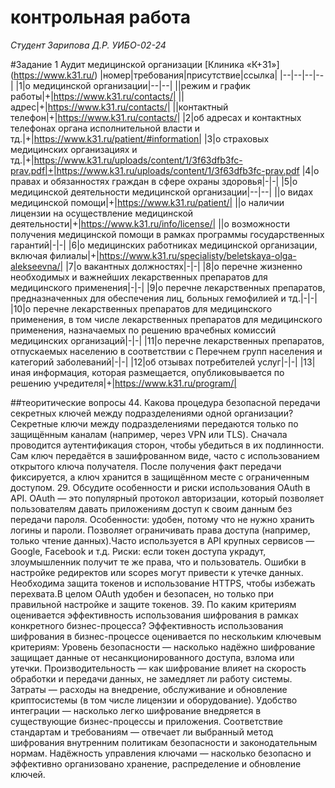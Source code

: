 # контрольная работа
*Студент Зарипова Д.Р. УИБО-02-24*

#Задание 1
Аудит медицинской организации [Клиника «К+31»] (https://www.k31.ru/)
|номер|требования|присутствие|ссылка|
|--|--|--|--|
|1|о медицинской организации|--|--|
||режим и график работы|+|https://www.k31.ru/contacts/|
||адрес|+|https://www.k31.ru/contacts/|
||контактный телефон|+|https://www.k31.ru/contacts/|
|2|об адресах и контактных телефонах органа исполнительной власти и тд.|+|https://www.k31.ru/patient/#information|
|3|о страховых медицинских организациях и тд.|+|https://www.k31.ru/uploads/content/1/3f63dfb3fc-prav.pdf|+|https://www.k31.ru/uploads/content/1/3f63dfb3fc-prav.pdf
|4|о правах и обязанностях граждан в сфере охраны здоровья|-|-|
|5|о медицинской деятельности медицинской организации|--|--|
||о видах медицинской помощи|+|https://www.k31.ru/patient/|
||о наличии лицензии на осуществление медицинской деятельности|+|https://www.k31.ru/info/license/|
||о возможности получения медицинской помощи в рамках программы государственных гарантий|-|-|
|6|о медицинских работниках медицинской организации, включая филиалы|+|https://www.k31.ru/specialisty/beletskaya-olga-alekseevna/|
|7|о вакантных должностях|-|-|
|8|о перечне жизненно необходимых и важнейших лекарственных препаратов для медицинского применения|-|-|
|9|о перечне лекарственных препаратов, предназначенных для обеспечения лиц, больных гемофилией и тд.|-|-|
|10|о перечне лекарственных препаратов для медицинского применения, в том числе лекарственных препаратов для медицинского применения, назначаемых по решению врачебных комиссий медицинских организаций|-|-|
|11|о перечне лекарственных препаратов, отпускаемых населению в соответствии с Перечнем групп населения и категорий заболеваний|-|-|
|12|об отзывах потребителей услуг|-|-|
|13|иная информация, которая размещается, опубликовывается по решению учредителя|+|https://www.k31.ru/program/|

##теоритические вопросы
44. Какова процедура безопасной передачи секретных ключей между подразделениями одной организации? 
Секретные ключи между подразделениями передаются только по защищённым каналам (например, через VPN или TLS). Сначала проводится аутентификация сторон, чтобы убедиться в их подлинности. Сам ключ передаётся в зашифрованном виде, часто с использованием открытого ключа получателя. После получения факт передачи фиксируется, а ключ хранится в защищённом месте с ограниченным доступом.
29. Обсудите особенности и риски использования OAuth в API. 
OAuth — это популярный протокол авторизации, который позволяет пользователям давать приложениям доступ к своим данным без передачи пароля. Особенности: удобен, потому что не нужно хранить логины и пароли. Позволяет ограничивать права доступа (например, только чтение данных).Часто используется в API крупных сервисов — Google, Facebook и т.д. Риски: если токен доступа украдут, злоумышленник получит те же права, что и пользователь. Ошибки в настройке редиректов или scopes могут привести к утечке данных. Необходима защита токенов и использование HTTPS, чтобы избежать перехвата.В целом OAuth удобен и безопасен, но только при правильной настройке и защите токенов.
39. По каким критериям оценивается эффективность использования шифрования в рамках конкретного бизнес-процесса? 
Эффективность использования шифрования в бизнес-процессе оценивается по нескольким ключевым критериям: Уровень безопасности — насколько надёжно шифрование защищает данные от несанкционированного доступа, взлома или утечки. Производительность — как шифрование влияет на скорость обработки и передачи данных, не замедляет ли работу системы. Затраты — расходы на внедрение, обслуживание и обновление криптосистемы (в том числе лицензии и оборудование). Удобство интеграции — насколько легко шифрование внедряется в существующие бизнес-процессы и приложения. Соответствие стандартам и требованиям — отвечает ли выбранный метод шифрования внутренним политикам безопасности и законодательным нормам. Надёжность управления ключами — насколько безопасно и эффективно организовано хранение, распределение и обновление ключей.
